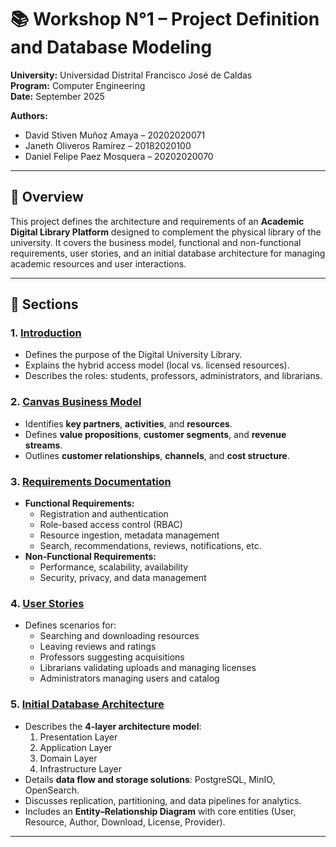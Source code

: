 # 📚 Workshop N°1 – Project Definition and Database Modeling

**University:** Universidad Distrital Francisco José de Caldas  
**Program:** Computer Engineering  
**Date:** September 2025  

**Authors:**  
- David Stiven Muñoz Amaya – 20202020071  
- Janeth Oliveros Ramírez – 20182020100  
- Daniel Felipe Paez Mosquera – 20202020070  

---

## 📖 Overview
This project defines the architecture and requirements of an **Academic Digital Library Platform** designed to complement the physical library of the university. It covers the business model, functional and non-functional requirements, user stories, and an initial database architecture for managing academic resources and user interactions.

---

## 📑 Sections

### 1. [Introduction](https://github.com/JOliverosRIng/Databases-ii/blob/73f4b718abcac079aa575f04fbae00bc906dab72/Workshop-1/Workshop-1.pdf#page=1)
- Defines the purpose of the Digital University Library.  
- Explains the hybrid access model (local vs. licensed resources).  
- Describes the roles: students, professors, administrators, and librarians.  

### 2. [Canvas Business Model](https://github.com/JOliverosRIng/Databases-ii/blob/73f4b718abcac079aa575f04fbae00bc906dab72/Workshop-1/Workshop-1.pdf#page=2)
- Identifies **key partners**, **activities**, and **resources**.  
- Defines **value propositions**, **customer segments**, and **revenue streams**.  
- Outlines **customer relationships**, **channels**, and **cost structure**.  

### 3. [Requirements Documentation](https://github.com/JOliverosRIng/Databases-ii/blob/73f4b718abcac079aa575f04fbae00bc906dab72/Workshop-1/Workshop-1.pdf#page=3)
- **Functional Requirements:**  
  - Registration and authentication  
  - Role-based access control (RBAC)  
  - Resource ingestion, metadata management  
  - Search, recommendations, reviews, notifications, etc.  
- **Non-Functional Requirements:**  
  - Performance, scalability, availability  
  - Security, privacy, and data management  

### 4. [User Stories](https://github.com/JOliverosRIng/Databases-ii/blob/73f4b718abcac079aa575f04fbae00bc906dab72/Workshop-1/Workshop-1.pdf#page=4)
- Defines scenarios for:  
  - Searching and downloading resources  
  - Leaving reviews and ratings  
  - Professors suggesting acquisitions  
  - Librarians validating uploads and managing licenses  
  - Administrators managing users and catalog  

### 5. [Initial Database Architecture](https://github.com/JOliverosRIng/Databases-ii/blob/73f4b718abcac079aa575f04fbae00bc906dab72/Workshop-1/Workshop-1.pdf#page=6)
- Describes the **4-layer architecture model**:  
  1. Presentation Layer  
  2. Application Layer  
  3. Domain Layer  
  4. Infrastructure Layer  
- Details **data flow and storage solutions**: PostgreSQL, MinIO, OpenSearch.  
- Discusses replication, partitioning, and data pipelines for analytics.  
- Includes an **Entity–Relationship Diagram** with core entities (User, Resource, Author, Download, License, Provider).  
---
